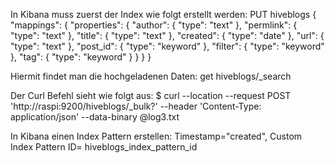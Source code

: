 In Kibana muss zuerst der Index wie folgt erstellt werden:
PUT hiveblogs
{
  "mappings": {
    "properties": {
      "author": {
        "type": "text"
      },
      "permlink": {
        "type": "text"
      },
      "title": {
        "type": "text"
      },
      "created": {
        "type": "date"
      },
      "url": {
        "type": "text"
      },
      "post_id": {
        "type": "keyword"
      },
      "filter": {
        "type": "keyword"
      },
      "tag": {
        "type": "keyword"
      }
    }
  }
}

Hiermit findet man die hochgeladenen Daten:
get hiveblogs/_search

Der Curl Befehl sieht wie folgt aus:
$ curl --location --request POST 'http://raspi:9200/hiveblogs/_bulk?' --header 'Content-Type: application/json' --data-binary @log3.txt

In Kibana einen Index Pattern erstellen:
Timestamp="created", Custom Index Pattern ID= hiveblogs_index_pattern_id
